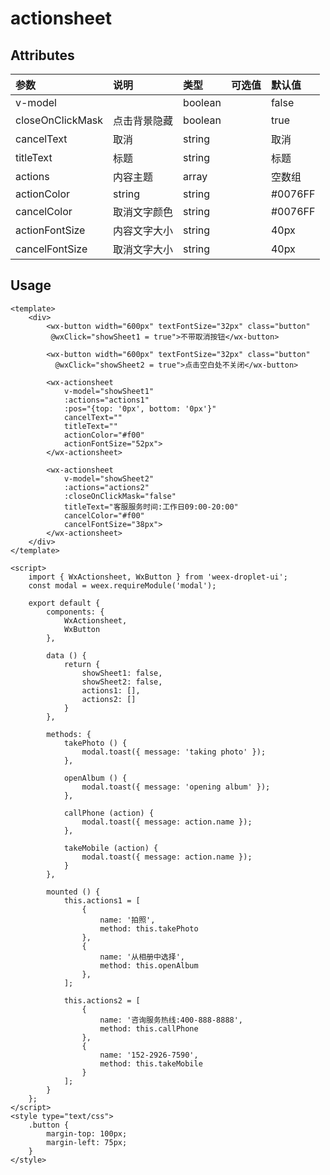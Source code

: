 # actionsheet

## Attributes

| 参数 | 说明 | 类型 | 可选值 | 默认值 |
| :--- | :--- | :--- | :--- | :--- |
| v-model |  | boolean |  | false |
| closeOnClickMask | 点击背景隐藏 | boolean |  | true |
| cancelText | 取消 | string |  | 取消 |
| titleText | 标题 | string |  | 标题 |
| actions | 内容主题 | array |  | 空数组 |
| actionColor | string | string |  | \#0076FF |
| cancelColor | 取消文字颜色 | string |  | \#0076FF |
| actionFontSize | 内容文字大小 | string |  | 40px |
| cancelFontSize | 取消文字大小 | string |  | 40px |

## Usage

```
<template>
    <div>
        <wx-button width="600px" textFontSize="32px" class="button"
         @wxClick="showSheet1 = true">不带取消按钮</wx-button>

        <wx-button width="600px" textFontSize="32px" class="button"
          @wxClick="showSheet2 = true">点击空白处不关闭</wx-button>

        <wx-actionsheet
            v-model="showSheet1"
            :actions="actions1"
            :pos="{top: '0px', bottom: '0px'}"
            cancelText=""
            titleText=""
            actionColor="#f00"
            actionFontSize="52px">
        </wx-actionsheet>

        <wx-actionsheet
            v-model="showSheet2"
            :actions="actions2"
            :closeOnClickMask="false"
            titleText="客服服务时间:工作日09:00-20:00"
            cancelColor="#f00"
            cancelFontSize="38px">
        </wx-actionsheet>
    </div>
</template>

<script>
    import { WxActionsheet, WxButton } from 'weex-droplet-ui';
    const modal = weex.requireModule('modal');

    export default {
        components: {
            WxActionsheet,
            WxButton
        },

        data () {
            return {
                showSheet1: false,
                showSheet2: false,
                actions1: [],
                actions2: []
            }
        },

        methods: {
            takePhoto () {
                modal.toast({ message: 'taking photo' });
            },

            openAlbum () {
                modal.toast({ message: 'opening album' });
            },

            callPhone (action) {
                modal.toast({ message: action.name });
            },

            takeMobile (action) {
                modal.toast({ message: action.name });
            }
        },

        mounted () {
            this.actions1 = [
                {
                    name: '拍照',
                    method: this.takePhoto
                },
                {
                    name: '从相册中选择',
                    method: this.openAlbum
                },
            ];

            this.actions2 = [
                {
                    name: '咨询服务热线:400-888-8888',
                    method: this.callPhone
                },
                {
                    name: '152-2926-7590',
                    method: this.takeMobile
                }
            ];
        }
    };
</script>
<style type="text/css">
    .button {
        margin-top: 100px;
        margin-left: 75px;
    }
</style>
```



